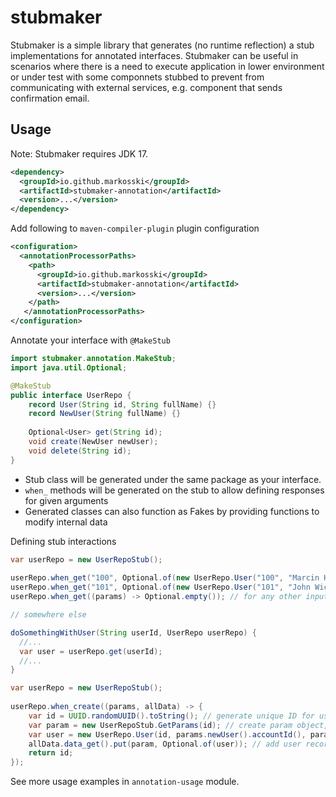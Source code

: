 # stubmaker

Stubmaker is a simple library that generates (no runtime reflection) a stub implementations for annotated interfaces. 
Stubmaker can be useful in scenarios where there is a need to execute application in lower environment or under test with some componnets stubbed to prevent from communicating with external services, e.g. component that sends confirmation email.

## Usage

Note: Stubmaker requires JDK 17.

```xml
<dependency>
  <groupId>io.github.markosski</groupId>
  <artifactId>stubmaker-annotation</artifactId>
  <version>...</version>
</dependency>
```

Add following to `maven-compiler-plugin` plugin configuration

```xml
<configuration>
  <annotationProcessorPaths>
    <path>
      <groupId>io.github.markosski</groupId>
      <artifactId>stubmaker-annotation</artifactId>
      <version>...</version>
    </path>
   </annotationProcessorPaths>
</configuration>

```

Annotate your interface with `@MakeStub`

```java
import stubmaker.annotation.MakeStub;
import java.util.Optional;

@MakeStub
public interface UserRepo {
    record User(String id, String fullName) {}
    record NewUser(String fullName) {}
    
    Optional<User> get(String id);
    void create(NewUser newUser);
    void delete(String id);
}
```

* Stub class will be generated under the same package as your interface. 
* `when_` methods will be generated on the stub to allow defining responses for given arguments
* Generated classes can also function as Fakes by providing functions to modify internal data

Defining stub interactions

```java
var userRepo = new UserRepoStub();
        
userRepo.when_get("100", Optional.of(new UserRepo.User("100", "Marcin K")));
userRepo.when_get("101", Optional.of(new UserRepo.User("101", "John Wick")));
userRepo.when_get((params) -> Optional.empty()); // for any other input

// somewhere else

doSomethingWithUser(String userId, UserRepo userRepo) {
  //...
  var user = userRepo.get(userId);
  //...
}
```

```java
var userRepo = new UserRepoStub();
        
userRepo.when_create((params, allData) -> {
    var id = UUID.randomUUID().toString(); // generate unique ID for user
    var param = new UserRepoStub.GetParams(id); // create param object, a key in data_get map
    var user = new UserRepo.User(id, params.newUser().accountId(), params.newUser().fullName()); // create user record
    allData.data_get().put(param, Optional.of(user)); // add user record
    return id;
});
```

See more usage examples in `annotation-usage` module.




